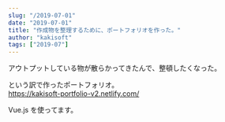 ```yaml
---
slug: "/2019-07-01"
date: "2019-07-01"
title: "作成物を整理するために、ポートフォリオを作った。"
author: "kakisoft"
tags: ["2019-07"]
---
```

アウトプットしている物が散らかってきたんで、整頓したくなった。  

という訳で作ったポートフォリオ。  
<https://kakisoft-portfolio-v2.netlify.com/>  

Vue.js を使ってます。  



